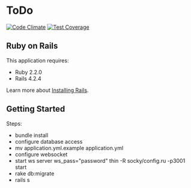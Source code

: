 ToDo
================
[![Code Climate](https://codeclimate.com/github/PB/ToDo/badges/gpa.svg)](https://codeclimate.com/github/PB/ToDo)
[![Test Coverage](https://codeclimate.com/github/PB/ToDo/badges/coverage.svg)](https://codeclimate.com/github/PB/ToDo/coverage)

Ruby on Rails
-------------

This application requires:

- Ruby 2.2.0
- Rails 4.2.4

Learn more about [Installing Rails](http://railsapps.github.io/installing-rails.html).

Getting Started
---------------

Steps:

* bundle install
* configure database access
* mv application.yml.example application.yml
* configure websocket
* start ws server ws_pass="password" thin -R socky/config.ru -p3001 start
* rake db:migrate
* rails s
